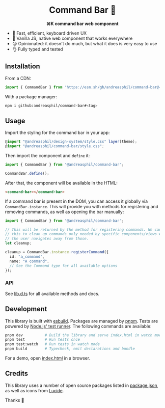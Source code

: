 <h1 align="center">
  Command Bar 🐝
</h1>

<p align="center">
  <strong>⌘K command bar web component</strong>
</p>

- 🚀 Fast, efficient, keyboard driven UX
- 🍦 Vanilla JS, native web component that works everywhere
- 😌 Opinionated: it doesn't do much, but what it does is very easy to use
- 👌 Fully typed and tested

## Installation

From a CDN:

```ts
import { CommandBar } from "https://esm.sh/gh/andreasphil/command-bar@<tag>";
```

With a package manager:

```sh
npm i github:andreasphil/command-bar#<tag>
```

## Usage

Import the styling for the command bar in your app:

```ts
@import "@andreasphil/design-system/style.css" layer(theme);
@import "@andreasphil/command-bar/style.css";
```

Then import the component and `define` it:

```ts
import { CommandBar } from "@andreasphil/command-bar";

CommandBar.define();
```

After that, the component will be available in the HTML:

```html
<command-bar></command-bar>
```

If a command bar is present in the DOM, you can access it globally via `CommandBar.instance`. This will provide you with methods for registering and removing commands, as well as opening the bar manually:

```ts
import { CommandBar } from "@andreasphil/command-bar";

// This will be returned by the method for registering commands. We can use
// this to clean up commands only needed by specific components/views when
// the user navigates away from those.
let cleanup;

cleanup = CommandBar.instance.registerCommand({
  id: "a_command",
  name: "A command",
  // See the Command type for all available options
});
```

### API

See [lib.d.ts](./dist/lib.d.ts) for all available methods and docs.

## Development

This library is built with [esbuild](https://esbuild.github.io). Packages are managed by [pnpm](https://pnpm.io). Tests are powered by [Node.js' test runner](https://nodejs.org/en/learn/test-runner/introduction). The following commands are available:

```sh
pnpm dev          # Build the library and serve index.html in watch mode
pnpm test         # Run tests once
pnpm test:watch   # Run tests in watch mode
pnpm build        # Typecheck, emit declarations and bundle
```

For a demo, open [index.html](./index.html) in a browser.

## Credits

This library uses a number of open source packages listed in [package.json](./package.json), as well as icons from [Lucide](https://lucide.dev).

Thanks 🙏
